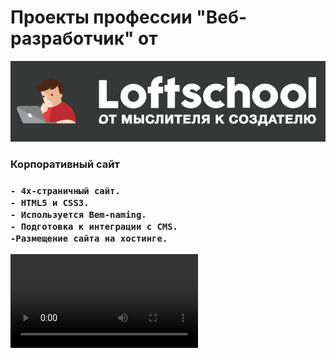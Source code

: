 <h1>Проекты профессии "Веб-разработчик" от</h1> <img src="img/loftschool.png">

<h3>Корпоративный сайт<h3>

    - 4х-страничный сайт.
    - HTML5 и CSS3.
    - Используется Bem-naming.
    - Подготовка к интеграции с CMS.
    -Размещение сайта на хостинге.
<video src="https://www.youtube.com/watch?v=BVMInCrx8aE"></video>
